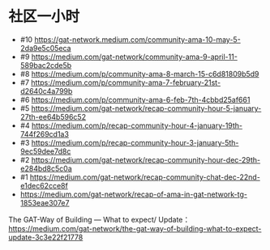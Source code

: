 # 社区一小时

* #10 https://gat-network.medium.com/community-ama-10-may-5-2da9e5c05eca
* #9 https://medium.com/gat-network/community-ama-9-april-11-589bac2cde5b
* #8 https://medium.com/p/community-ama-8-march-15-c6d81809b5d9
* #7 https://medium.com/p/community-ama-7-february-21st-d2640c4a799b
* #6 https://medium.com/p/community-ama-6-feb-7th-4cbbd25af661
* #5 https://medium.com/gat-network/recap-community-hour-5-january-27th-ee64b596c52
* #4 https://medium.com/p/recap-community-hour-4-january-19th-744f269cd1a3
* #3 https://medium.com/p/recap-community-hour-3-january-5th-9ec59dee7d8c
* #2 https://medium.com/gat-network/recap-community-hour-dec-29th-e284bd8c5c0a
* #1 https://medium.com/gat-network/recap-community-chat-dec-22nd-e1dec62cce8f
* https://medium.com/gat-network/recap-of-ama-in-gat-network-tg-1853eae307e7

The GAT-Way of Building — What to expect/ Update： https://medium.com/gat-network/the-gat-way-of-building-what-to-expect-update-3c3e22f21778

